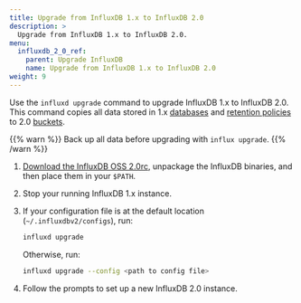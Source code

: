 ```yaml
---
title: Upgrade from InfluxDB 1.x to InfluxDB 2.0
description: >
  Upgrade from InfluxDB 1.x to InfluxDB 2.0.
menu:
  influxdb_2_0_ref:
    parent: Upgrade InfluxDB
    name: Upgrade from InfluxDB 1.x to InfluxDB 2.0
weight: 9
---
```


Use the `influxd upgrade` command to upgrade InfluxDB 1.x to InfluxDB 2.0.
This command copies all data stored in 1.x [databases](/influxdb/v1.8/concepts/glossary/#database) and
[retention policies](/influxdb/v1.8/concepts/glossary/#retention-policy-rp)
to 2.0 [buckets](/influxdb/v2.0/reference/glossary/#bucket).

{{% warn %}}
Back up all data before upgrading with `influx upgrade`.
{{% /warn %}}

1. [Download the InfluxDB OSS 2.0rc](https://portal.influxdata.com/downloads/),
   unpackage the InfluxDB binaries, and then place them in your `$PATH`.
2. Stop your running InfluxDB 1.x instance.
3. If your configuration file is at the default location (`~/.influxdbv2/configs`), run:

   ```sh
   influxd upgrade
   ```

   Otherwise, run:

   ```sh
   influxd upgrade --config <path to config file>
   ```

4. Follow the prompts to set up a new InfluxDB 2.0 instance.

